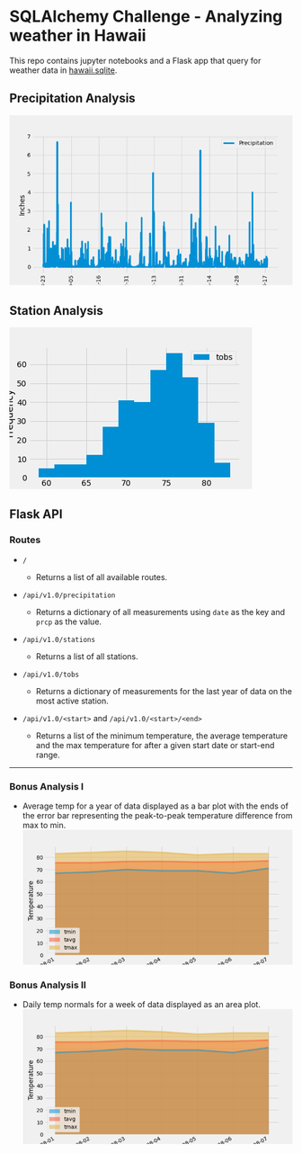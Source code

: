 # SQLAlchemy Challenge - Analyzing weather in Hawaii

This repo contains jupyter notebooks and a Flask app that query for weather data in [hawaii.sqlite](Resources/hawaii.sqlite). 


## Precipitation Analysis 

![precipitation-graph](Images/precip.png)

## Station Analysis

![temperaure-graph](Images/temp.png)


## Flask API


### Routes

* `/`
    * Returns a list of all available routes.

* `/api/v1.0/precipitation`
    * Returns a dictionary of all measurements using `date` as the key and `prcp` as the value.

* `/api/v1.0/stations`
    * Returns a list of all stations.

* `/api/v1.0/tobs`
    * Returns a dictionary of measurements for the last year of data on the most active station.

* `/api/v1.0/<start>` and `/api/v1.0/<start>/<end>`
    * Returns a list of the minimum temperature, the average temperature and the max temperature for after a given start date or start-end range.

- - -

### Bonus Analysis I

* Average temp for a year of data displayed as a bar plot with the ends of the error bar representing the peak-to-peak temperature difference from max to min.
![daily normals](Images/daily_normals.png)


### Bonus Analysis II

* Daily temp normals for a week of data displayed as an area plot.
![daily normals](Images/daily_normals.png)

